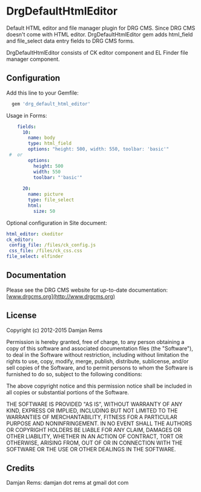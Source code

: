 # DrgDefaultHtmlEditor

Default HTML editor and file manager plugin for DRG CMS. Since DRG CMS doesn't come with HTML editor. DrgDefaultHtmlEditor gem adds html_field and file_select data entry fields to DRG CMS forms.

DrgDefaultHtmlEditor consists of CK editor component and EL Finder file manager component.

Configuration
----------------

Add this line to your Gemfile:
```ruby
  gem 'drg_default_html_editor'
```  

Usage in Forms:
```yaml
    fields:
      10:
        name: body
        type: html_field
        options: "height: 500, width: 550, toolbar: 'basic'" 
 #  or 
        options: 
          height: 500
          width: 550
          toolbar: "'basic'" 
		
      20:
        name: picture
        type: file_select
        html:
          size: 50
```

Optional configuration in Site document:
```yaml
html_editor: ckeditor
ck_editor:
 config_file: /files/ck_config.js
 css_file: /files/ck_css.css
file_select: elfinder
```

Documentation
-------------

Please see the DRG CMS website for up-to-date documentation:
[www.drgcms.org](http://www.drgcms.org)

License
-------

Copyright (c) 2012-2015 Damjan Rems

Permission is hereby granted, free of charge, to any person obtaining
a copy of this software and associated documentation files (the
"Software"), to deal in the Software without restriction, including
without limitation the rights to use, copy, modify, merge, publish,
distribute, sublicense, and/or sell copies of the Software, and to
permit persons to whom the Software is furnished to do so, subject to
the following conditions:

The above copyright notice and this permission notice shall be
included in all copies or substantial portions of the Software.

THE SOFTWARE IS PROVIDED "AS IS", WITHOUT WARRANTY OF ANY KIND,
EXPRESS OR IMPLIED, INCLUDING BUT NOT LIMITED TO THE WARRANTIES OF
MERCHANTABILITY, FITNESS FOR A PARTICULAR PURPOSE AND
NONINFRINGEMENT. IN NO EVENT SHALL THE AUTHORS OR COPYRIGHT HOLDERS BE
LIABLE FOR ANY CLAIM, DAMAGES OR OTHER LIABILITY, WHETHER IN AN ACTION
OF CONTRACT, TORT OR OTHERWISE, ARISING FROM, OUT OF OR IN CONNECTION
WITH THE SOFTWARE OR THE USE OR OTHER DEALINGS IN THE SOFTWARE.

Credits
-------

Damjan Rems: damjan dot rems at gmail dot com